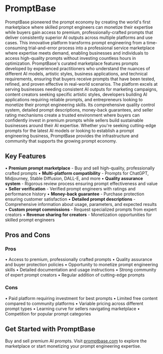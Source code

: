 # PromptBase

PromptBase pioneered the prompt economy by creating the world's first marketplace where skilled prompt engineers can monetize their expertise while buyers gain access to premium, professionally-crafted prompts that deliver consistently superior AI outputs across multiple platforms and use cases. This innovative platform transforms prompt engineering from a time-consuming trial-and-error process into a professional service marketplace where expertise meets demand, enabling businesses and individuals to access high-quality prompts without investing countless hours in optimization. PromptBase's curated marketplace features prompts developed by experienced practitioners who understand the nuances of different AI models, artistic styles, business applications, and technical requirements, ensuring that buyers receive prompts that have been tested, refined, and proven effective in real-world scenarios. The platform excels at serving businesses needing consistent AI outputs for marketing campaigns, content creators seeking specific artistic styles, developers building AI applications requiring reliable prompts, and entrepreneurs looking to monetize their prompt engineering skills. Its comprehensive quality control system, detailed prompt descriptions, money-back guarantees, and seller rating mechanisms create a trusted environment where buyers can confidently invest in premium prompts while sellers build sustainable businesses around their AI expertise. Whether you're seeking cutting-edge prompts for the latest AI models or looking to establish a prompt engineering business, PromptBase provides the infrastructure and community that supports the growing prompt economy.

## Key Features

• **Premium prompt marketplace** - Buy and sell high-quality, professionally crafted prompts
• **Multi-platform compatibility** - Prompts for ChatGPT, Midjourney, Stable Diffusion, DALL-E, and more
• **Quality assurance system** - Rigorous review process ensuring prompt effectiveness and value
• **Seller verification** - Verified prompt engineers with ratings and performance history
• **Money-back guarantee** - Purchase protection ensuring customer satisfaction
• **Detailed prompt descriptions** - Comprehensive information about usage, parameters, and expected results
• **Custom prompt commissions** - Request specialized prompts from expert creators
• **Revenue sharing for creators** - Monetization opportunities for skilled prompt engineers

## Pros and Cons

### Pros
• Access to premium, professionally crafted prompts
• Quality assurance and buyer protection policies
• Opportunity to monetize prompt engineering skills
• Detailed documentation and usage instructions
• Strong community of expert prompt creators
• Regular addition of cutting-edge prompts

### Cons
• Paid platform requiring investment for best prompts
• Limited free content compared to community platforms
• Variable pricing across different prompt types
• Learning curve for sellers navigating marketplace
• Competition for popular prompt categories

## Get Started with PromptBase

Buy and sell premium AI prompts. Visit [promptbase.com](https://promptbase.com) to explore the marketplace or start monetizing your prompt engineering expertise.